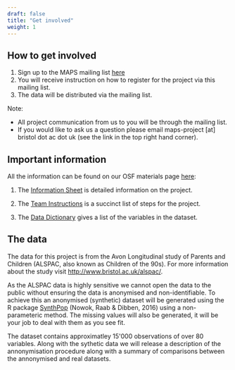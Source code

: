 ```yaml
---
draft: false
title: "Get involved"
weight: 1
---
```



## How to get involved

1. Sign up to the MAPS mailing list [here](https://bristolexppsych.eu.qualtrics.com/jfe/form/SV_6xLmGYOV2rh2JyR)
2. You will receive instruction on how to register for the project via this mailing list. 
3. The data will be distributed via the mailing list. 

Note: 

* All project communication from us to you will be through the mailing list. 
* If you would like to ask us a question please email maps-project [at] bristol dot ac dot uk (see the link in the top right hand corner). 

## Important information

All the information can be found on our OSF materials page [here](https://osf.io/u7qp2/): 

1. The [Information Sheet]() is detailed information on the project. 

2. The [Team Instructions]() is a succinct list of steps for the project. 

3. The [Data Dictionary](https://osf.io/b8pj4/) gives a list of the variables in the dataset. 

## The data

The data for this project is from the Avon Longitudinal study of Parents and Children (ALSPAC, also known as Children of the 90s). For more information about the study visit http://www.bristol.ac.uk/alspac/. 

As the ALSPAC data is highly sensitive we cannot open the data to the public without ensuring the data is anonymised and non-identifiable. To achieve this an anonymised (synthetic) dataset will be generated using the R package [SynthPop](https://cran.r-project.org/web/packages/synthpop/vignettes/synthpop.pdf) (Nowok, Raab & Dibben, 2016) using a non-parameteric method. The missing values will also be generated, it will be your job to deal with them as you see fit. 

The dataset  contains approximatley 15'000 observations of over 80 variables. Along with the sythetic data we will release a description of the annonymisation procedure along with a summary of comparisons between the annonymised and real datasets. 










